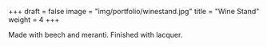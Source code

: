 +++
draft = false
image = "img/portfolio/winestand.jpg"
title = "Wine Stand"
weight = 4
+++

<!--more-->

Made with beech and meranti. Finished with lacquer.